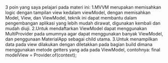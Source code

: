 3 poin yang saya pelajari pada materi ini:
1.MVVM merupakan memisahkan logic dengan tampilan view kedalam viewModel, dengan memisahkan Model, View, dan ViewModel, teknik ini dapat membantu dalam pengembangan aplikasi yang lebih mudah dirawat, digunakan kembali dan mudah diuji. 
2.Untuk mendaftarkan ViewModel dapat menggunakan MultiProvider pada umumnya agar dapat menggunakan banyak ViewModel, dan penggunaan MaterialApp sebagai child utama.
3.Untuk menampilkan data pada view dilakukan dengan diletakkan pada bagian build dimana menggunakan metode getters yang ada pada ViewModel, contohnya:
final modelView = Provider.of<ContactViewModel>(context);